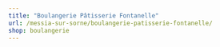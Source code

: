 ```yaml
---
title: "Boulangerie Pâtisserie Fontanelle"
url: /messia-sur-sorne/boulangerie-patisserie-fontanelle/
shop: boulangerie
---
```

